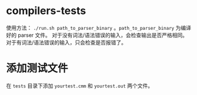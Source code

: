 # compilers-tests

使用方法： `./run.sh path_to_parser_binary` 。`path_to_parser_binary` 为编译好的 parser 文件。
对于没有词法/语法错误的输入，会检查输出是否严格相同。
对于有词法/语法错误的输入，只会检查是否报错了。

# 添加测试文件
在 `tests` 目录下添加 `yourtest.cmm` 和 `yourtest.out` 两个文件。
